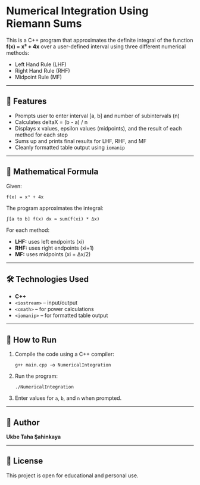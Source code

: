 # Numerical Integration Using Riemann Sums

This is a C++ program that approximates the definite integral of the function **f(x) = x³ + 4x** over a user-defined interval using three different numerical methods:

- Left Hand Rule (LHF)
- Right Hand Rule (RHF)
- Midpoint Rule (MF)

---

## 📌 Features

- Prompts user to enter interval [a, b] and number of subintervals (n)
- Calculates deltaX = (b - a) / n
- Displays x values, epsilon values (midpoints), and the result of each method for each step
- Sums up and prints final results for LHF, RHF, and MF
- Cleanly formatted table output using `iomanip`

---

## 🧠 Mathematical Formula

Given:
```
f(x) = x³ + 4x
```

The program approximates the integral:
```
∫[a to b] f(x) dx ≈ sum(f(xi) * Δx)
```

For each method:
- **LHF:** uses left endpoints (xi)
- **RHF:** uses right endpoints (xi+1)
- **MF:** uses midpoints (xi + Δx/2)

---

## 🛠️ Technologies Used

- **C++**
- `<iostream>` – input/output
- `<cmath>` – for power calculations
- `<iomanip>` – for formatted table output

---

## 🚀 How to Run

1. Compile the code using a C++ compiler:
   ```
   g++ main.cpp -o NumericalIntegration
   ```
2. Run the program:
   ```
   ./NumericalIntegration
   ```
3. Enter values for `a`, `b`, and `n` when prompted.

---

## 👤 Author

**Ukbe Taha Şahinkaya**  

---

## 📄 License

This project is open for educational and personal use.
